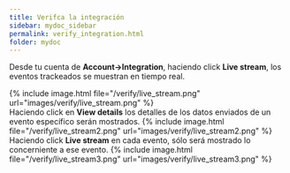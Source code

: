 ```yaml
---
title: Verifca la integración 
sidebar: mydoc_sidebar
permalink: verify_integration.html
folder: mydoc
---
```


Desde tu cuenta de  **Account->Integration**,  haciendo click **Live stream**, los eventos trackeados se muestran en tiempo real.

{% include image.html file="/verify/live_stream.png" url="images/verify/live_stream.png" %}
<br>
Haciendo click en **View details** los detalles de los datos enviados de un evento específico serán mostrados.
{% include image.html file="/verify/live_stream2.png" url="images/verify/live_stream2.png" %}
<br>
Haciendo click **Live stream** en cada evento, sólo será mostrado lo concerniente a ese evento.
{% include image.html file="/verify/live_stream3.png" url="images/verify/live_stream3.png" %}
